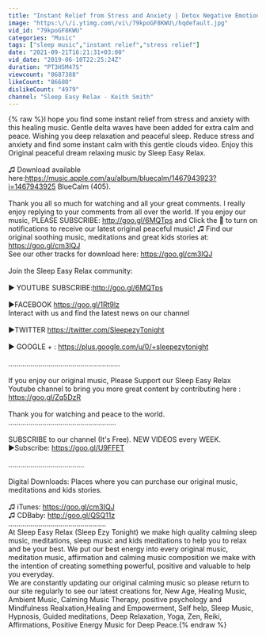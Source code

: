 ```yaml
---
title: "Instant Relief from Stress and Anxiety | Detox Negative Emotions, Calm Nature Healing Sleep Music★58"
image: "https:\/\/i.ytimg.com\/vi\/79kpoGF8KWU\/hqdefault.jpg"
vid_id: "79kpoGF8KWU"
categories: "Music"
tags: ["sleep music","instant relief","stress relief"]
date: "2021-09-21T16:21:31+03:00"
vid_date: "2019-06-10T22:25:24Z"
duration: "PT3H5M47S"
viewcount: "8687388"
likeCount: "86680"
dislikeCount: "4979"
channel: "Sleep Easy Relax - Keith Smith"
---
```

{% raw %}I hope you find some instant relief from stress and anxiety with this healing music. Gentle delta waves have been added for extra calm and peace. Wishing you deep relaxation and peaceful sleep. Reduce stress and anxiety and find some instant calm with this gentle clouds video. Enjoy this Original peaceful dream relaxing music by Sleep Easy Relax. <br /><br />♫ Download available here:<a rel="nofollow" target="blank" href="https://music.apple.com/au/album/bluecalm/1467943923?i=1467943925">https://music.apple.com/au/album/bluecalm/1467943923?i=1467943925</a>  BlueCalm (405). <br /><br />Thank you all so much for watching and all your great comments.  I really enjoy replying to your comments from all over the world. If you enjoy our music, PLEASE SUBSCRIBE: <a rel="nofollow" target="blank" href="http://goo.gl/6MQTps">http://goo.gl/6MQTps</a> and Click the 🔔 to turn on notifications to receive our latest original peaceful music! ♫ Find our original soothing music, meditations and great kids stories at: <a rel="nofollow" target="blank" href="https://goo.gl/cm3IQJ">https://goo.gl/cm3IQJ</a><br />See our other tracks for download here: <a rel="nofollow" target="blank" href="https://goo.gl/cm3IQJ">https://goo.gl/cm3IQJ</a> <br /><br />Join the Sleep Easy Relax community:<br /><br />► YOUTUBE SUBSCRIBE:<a rel="nofollow" target="blank" href="http://goo.gl/6MQTps">http://goo.gl/6MQTps</a> <br /><br />►FACEBOOK <a rel="nofollow" target="blank" href="https://goo.gl/1Rt9lz">https://goo.gl/1Rt9lz</a><br />Interact with us and find the latest news on our channel<br /><br />►TWITTER <a rel="nofollow" target="blank" href="https://twitter.com/SleepezyTonight">https://twitter.com/SleepezyTonight</a><br /><br />► GOOGLE + : <a rel="nofollow" target="blank" href="https://plus.google.com/u/0/+sleepezytonight">https://plus.google.com/u/0/+sleepezytonight</a><br /><br />........................................­................<br /><br />If you enjoy our original music, Please Support our Sleep Easy Relax Youtube channel to bring you more great content by contributing here : <a rel="nofollow" target="blank" href="https://goo.gl/Zq5DzR">https://goo.gl/Zq5DzR</a><br /><br />Thank you for watching and peace to the world.<br />........................................­..............<br /><br />SUBSCRIBE to our channel (It's Free). NEW VIDEOS every WEEK.<br />►Subscribe: <a rel="nofollow" target="blank" href="https://goo.gl/U9FFET">https://goo.gl/U9FFET</a><br /><br />.............................­.........<br /><br />Digital Downloads: Places where you can purchase our original music, meditations and kids stories.<br /><br />♫  iTunes: <a rel="nofollow" target="blank" href="https://goo.gl/cm3IQJ">https://goo.gl/cm3IQJ</a> <br />♫ CDBaby: <a rel="nofollow" target="blank" href="http://goo.gl/QSQ11z">http://goo.gl/QSQ11z</a><br />........................................­.........<br />At Sleep Easy Relax (Sleep Ezy Tonight) we make high quality calming sleep music, meditations, sleep music and kids meditations to help you to relax and be your best. We put our best energy into every original music, meditation music, affirmation and calming music composition we make with the intention of creating something powerful, positive and valuable to help you everyday. <br />We are constantly updating our original calming music so please return to our site regularly to see our latest creations for, New Age, Healing Music, Ambient Music, Calming Music Therapy, positive psychology and Mindfulness Realxation,Healing and Empowerment, Self help, Sleep Music, Hypnosis, Guided meditations, Deep Relaxation, Yoga, Zen, Reiki, Affirmations, Positive Energy Music for Deep Peace.{% endraw %}
